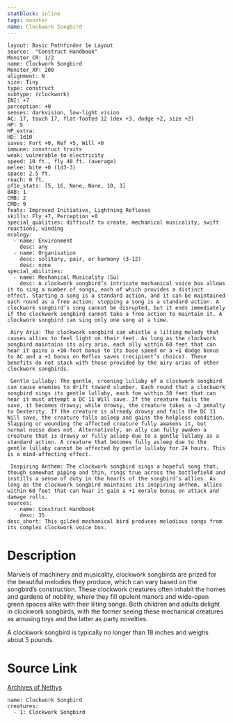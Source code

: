 ```yaml
---
statblock: inline
tags: monster
name: Clockwork Songbird
---
```

```statblock
layout: Basic Pathfinder 1e Layout
source:  "Construct Handbook"
Monster_CR: 1/2
name: Clockwork Songbird
Monster_XP: 200
alignment: N
size: Tiny
type: construct
subtype: (clockwork)
INI: +7
perception: +0
senses: darkvision, low-light vision
AC: 17, touch 17, flat-footed 12 (dex +3, dodge +2, size +2)
HP: 5
HP_extra: 
HD: 1d10
saves: Fort +0, Ref +5, Will +0
immune: construct traits
weak: vulnerable to electricity
speed: 10 ft., fly 40 ft. (average)
melee: bite +0 (1d3-3)
space: 2.5 ft.
reach: 0 ft.
pf1e_stats: [5, 16, None, None, 10, 3]
BAB: 1
CMB: 2
CMD: 9
feats: Improved Initiative, Lightning Reflexes
skills: Fly +7, Perception +0
special_qualities: difficult to create, mechanical musicality, swift reactions, winding
ecology:
  - name: Environment
    desc: any
  - name: Organisation
    desc: solitary, pair, or harmony (3-12)
    desc: none
special_abilities:
  - name: Mechanical Musicality (Su)
    desc: A clockwork songbird’s intricate mechanical voice box allows it to sing a number of songs, each of which provides a distinct effect. Starting a song is a standard action, and it can be maintained each round as a free action; stopping a song is a standard action. A clockwork songbird’s song cannot be disrupted, but it ends immediately if the clockwork songbird cannot take a free action to maintain it. A clockwork songbird can sing only one song at a time.

 Airy Aria: The clockwork songbird can whistle a lilting melody that causes allies to feel light on their feet. As long as the clockwork songbird maintains its airy aria, each ally within 60 feet that can hear it gains a +10-foot bonus to its base speed or a +1 dodge bonus to AC and a +1 bonus on Reflex saves (recipient’s choice). These benefits do not stack with those provided by the airy arias of other clockwork songbirds.

 Gentle Lullaby: The gentle, crooning lullaby of a clockwork songbird can cause enemies to drift toward slumber. Each round that a clockwork songbird sings its gentle lullaby, each foe within 30 feet that can hear it must attempt a DC 11 Will save. If the creature fails the save, it becomes drowsy; while drowsy, the creature takes a -2 penalty to Dexterity. If the creature is already drowsy and fails the DC 11 Will save, the creature falls asleep and gains the helpless condition. Slapping or wounding the affected creature fully awakens it, but normal noise does not. Alternatively, an ally can fully awaken a creature that is drowsy or fully asleep due to a gentle lullaby as a standard action. A creature that becomes fully asleep due to the gentle lullaby cannot be affected by gentle lullaby for 24 hours. This is a mind-affecting effect.

 Inspiring Anthem: The clockwork songbird sings a hopeful song that, though somewhat piping and thin, rings true across the battlefield and instills a sense of duty in the hearts of the songbird’s allies. As long as the clockwork songbird maintains its inspiring anthem, allies within 60 feet that can hear it gain a +1 morale bonus on attack and damage rolls.
sources:
  - name: Construct Handbook
    desc: 35
desc_short: This gilded mechanical bird produces melodious songs from its complex clockwork voice box.
```
# Description
Marvels of machinery and musicality, clockwork songbirds are prized for the beautiful melodies they produce, which can vary based on the songbird’s construction. These clockwork creatures often inhabit the homes and gardens of nobility, where they fill opulent manors and wide-open green spaces alike with their lilting songs. Both children and adults delight in clockwork songbirds, with the former seeing these mechanical creatures as amusing toys and the latter as party novelties.

 A clockwork songbird is typically no longer than 18 inches and weighs about 5 pounds.
# Source Link
[Archives of Nethys](https://aonprd.com/MonsterDisplay.aspx?ItemName=Clockwork%20Songbird)
```encounter-table
name: Clockwork Songbird
creatures:
  - 1: Clockwork Songbird
```
